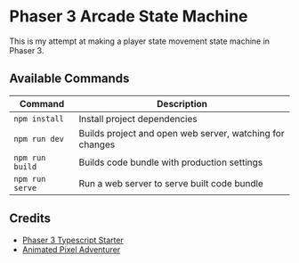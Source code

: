 # Phaser 3 Arcade State Machine
This is my attempt at making a player state movement state machine in Phaser 3.

## Available Commands

| Command | Description |
|---------|-------------|
| `npm install` | Install project dependencies |
| `npm run dev` | Builds project and open web server, watching for changes |
| `npm run build` | Builds code bundle with production settings  |
| `npm run serve` | Run a web server to serve built code bundle |

## Credits
- [Phaser 3 Typescript Starter](https://github.com/geocine/phaser3-rollup-typescript)
- [Animated Pixel Adventurer](https://rvros.itch.io/animated-pixel-hero)